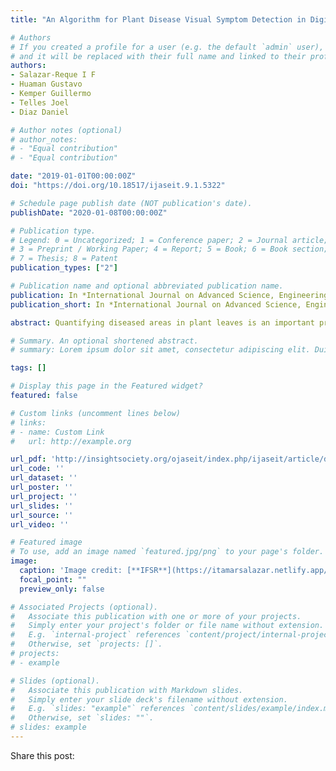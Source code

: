 ```yaml
---
title: "An Algorithm for Plant Disease Visual Symptom Detection in Digital Images Based on Superpixels"

# Authors
# If you created a profile for a user (e.g. the default `admin` user), write the username (folder name) here 
# and it will be replaced with their full name and linked to their profile.
authors:
- Salazar-Reque I F
- Huaman Gustavo
- Kemper Guillermo
- Telles Joel
- Diaz Daniel

# Author notes (optional)
# author_notes:
# - "Equal contribution"
# - "Equal contribution"

date: "2019-01-01T00:00:00Z"
doi: "https://doi.org/10.18517/ijaseit.9.1.5322"

# Schedule page publish date (NOT publication's date).
publishDate: "2020-01-08T00:00:00Z"

# Publication type.
# Legend: 0 = Uncategorized; 1 = Conference paper; 2 = Journal article;
# 3 = Preprint / Working Paper; 4 = Report; 5 = Book; 6 = Book section;
# 7 = Thesis; 8 = Patent
publication_types: ["2"]

# Publication name and optional abbreviated publication name.
publication: In *International Journal on Advanced Science, Engineering and Information Technology*
publication_short: In *International Journal on Advanced Science, Engineering and Information Technology*

abstract: Quantifying diseased areas in plant leaves is an important procedure in agriculture, as it contributes to crop monitoring and decision-making for crop protection. It is, however, a time-consuming and very subjective manual procedure whose automation is, therefore, highly expected. This work proposes a new method for the automatic segmentation of diseased leaf areas. The method used the Simple Linear Iterative Clustering (SLIC) algorithm to group similar-color pixels together into regions called superpixels. The color features of superpixel clusters were used to train artificial neural networks (ANNs) for the classification of superpixels as healthy or not healthy. These network parameters were heuristically tuned by choosing the network with the best classification performance to obtain the automatic segmentation of the diseased areas. The performance of the classifier was measured by comparing its automatic segmentations with those manually made from a database with public and private images divided into nine groups by visual symptom and plant. The mean error of the area obtained was always below 11%, and the average F-score was 0.67, which is higher than that found by the other two approaches reported in the literature (0.57 and 0.58) and used here for comparison.

# Summary. An optional shortened abstract.
# summary: Lorem ipsum dolor sit amet, consectetur adipiscing elit. Duis posuere tellus ac convallis placerat. Proin tincidunt magna sed ex sollicitudin condimentum.

tags: []

# Display this page in the Featured widget?
featured: false

# Custom links (uncomment lines below)
# links:
# - name: Custom Link
#   url: http://example.org

url_pdf: 'http://insightsociety.org/ojaseit/index.php/ijaseit/article/download/5322/pdf_1015'
url_code: ''
url_dataset: ''
url_poster: ''
url_project: ''
url_slides: ''
url_source: ''
url_video: ''

# Featured image
# To use, add an image named `featured.jpg/png` to your page's folder. 
image:
  caption: 'Image credit: [**IFSR**](https://itamarsalazar.netlify.app/)'
  focal_point: ""
  preview_only: false

# Associated Projects (optional).
#   Associate this publication with one or more of your projects.
#   Simply enter your project's folder or file name without extension.
#   E.g. `internal-project` references `content/project/internal-project/index.md`.
#   Otherwise, set `projects: []`.
# projects:
# - example

# Slides (optional).
#   Associate this publication with Markdown slides.
#   Simply enter your slide deck's filename without extension.
#   E.g. `slides: "example"` references `content/slides/example/index.md`.
#   Otherwise, set `slides: ""`.
# slides: example
---
```


<!--{{% callout note %}}
Click the *Cite* button above to demo the feature to enable visitors to import publication metadata into their reference management software.
{{% /callout %}}

{{% callout note %}}
Create your slides in Markdown - click the *Slides* button to check out the example.
{{% /callout %}}

Supplementary notes can be added here, including [code, math, and images](https://wowchemy.com/docs/writing-markdown-latex/). -->

Share this post:
